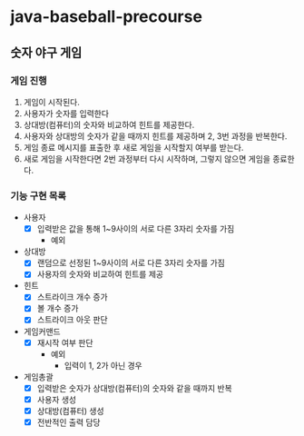 # java-baseball-precourse

## 숫자 야구 게임

### 게임 진행

1. 게임이 시작된다.
2. 사용자가 숫자를 입력한다
3. 상대방(컴퓨터)의 숫자와 비교하여 힌트를 제공한다.
4. 사용자와 상대방의 숫자가 같을 때까지 힌트를 제공하며 2, 3번 과정을 반복한다.
5. 게임 종료 메시지를 표출한 후 새로 게임을 시작할지 여부를 받는다.
6. 새로 게임을 시작한다면 2번 과정부터 다시 시작하며, 그렇지 않으면 게임을 종료한다.

### 기능 구현 목록

- 사용자
    - [x] 입력받은 값을 통해 1~9사이의 서로 다른 3자리 숫자를 가짐
        - 예외
- 상대방
    - [x] 랜덤으로 선정된 1~9사이의 서로 다른 3자리 숫자를 가짐
    - [x] 사용자의 숫자와 비교하여 힌트를 제공
- 힌트
    - [x] 스트라이크 개수 증가
    - [x] 볼 개수 증가
    - [x] 스트라이크 아웃 판단
- 게임커맨드
    - [x] 재시작 여부 판단
        - 예외
            - 입력이 1, 2가 아닌 경우
- 게임총괄
    - [x] 입력받은 숫자가 상대방(컴퓨터)의 숫자와 같을 때까지 반복
    - [x] 사용자 생성
    - [x] 상대방(컴퓨터) 생성
    - [x] 전반적인 출력 담당
